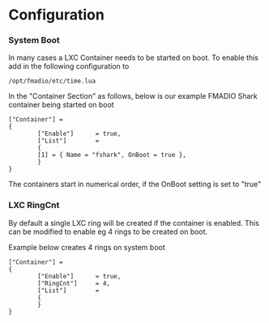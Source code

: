 # Configuration

### System Boot

In many cases a LXC Container needs to be started on boot. To enable this add in the following configuration to

```
/opt/fmadio/etc/time.lua
```

In the "Container Section" as follows, below is our example FMADIO Shark container being started on boot

```
["Container"] =
{
        ["Enable"]      = true,
        ["List"]        =
        {
        [1] = { Name = "fshark", OnBoot = true },
        }
}

```

The containers start in numerical order, if the OnBoot setting is set to "true"

### LXC RingCnt

By default a single LXC ring will be created if the container is enabled. This can be modified to enable eg 4 rings to be created on boot.

Example below creates 4 rings on system boot

```
["Container"] =
{
        ["Enable"]      = true,
        ["RingCnt"]     = 4,
        ["List"]        =
        {
        }
}

```
